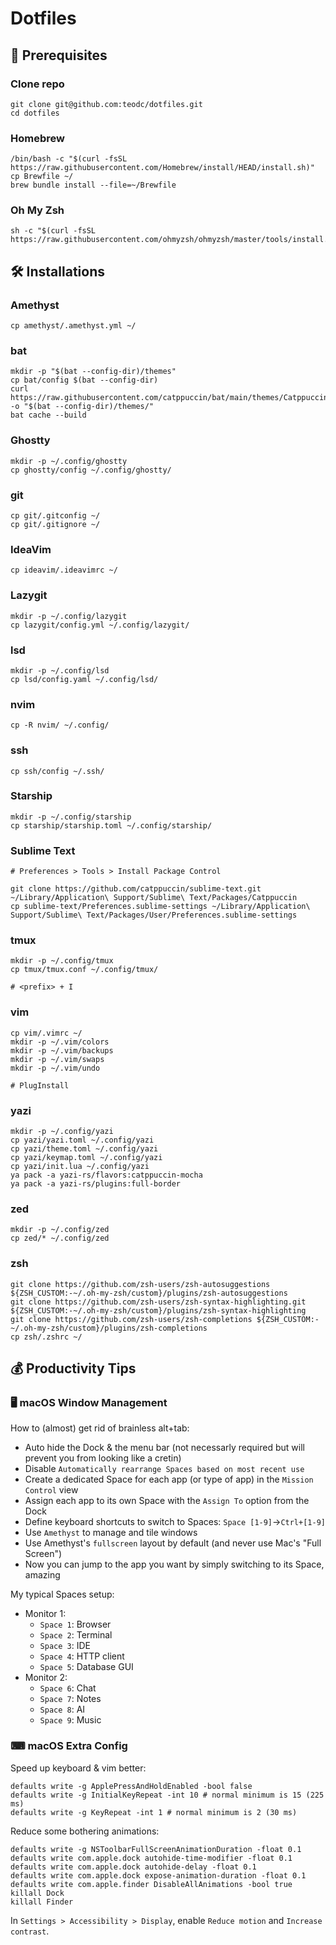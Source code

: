 # Dotfiles

## 🧰 Prerequisites

### Clone repo

```
git clone git@github.com:teodc/dotfiles.git
cd dotfiles
```

### Homebrew

```
/bin/bash -c "$(curl -fsSL https://raw.githubusercontent.com/Homebrew/install/HEAD/install.sh)"
cp Brewfile ~/
brew bundle install --file=~/Brewfile
```

### Oh My Zsh

```
sh -c "$(curl -fsSL https://raw.githubusercontent.com/ohmyzsh/ohmyzsh/master/tools/install.sh)"
```

## 🛠 Installations

### Amethyst

```
cp amethyst/.amethyst.yml ~/
```

### bat

```
mkdir -p "$(bat --config-dir)/themes"
cp bat/config $(bat --config-dir)
curl https://raw.githubusercontent.com/catppuccin/bat/main/themes/Catppuccin%20Mocha.tmTheme -o "$(bat --config-dir)/themes/"
bat cache --build
```

### Ghostty

```
mkdir -p ~/.config/ghostty
cp ghostty/config ~/.config/ghostty/
```

### git

```
cp git/.gitconfig ~/
cp git/.gitignore ~/
```

### IdeaVim

```
cp ideavim/.ideavimrc ~/
```

### Lazygit

```
mkdir -p ~/.config/lazygit
cp lazygit/config.yml ~/.config/lazygit/
```

### lsd

```
mkdir -p ~/.config/lsd
cp lsd/config.yaml ~/.config/lsd/
```

### nvim

```
cp -R nvim/ ~/.config/
```

### ssh

```
cp ssh/config ~/.ssh/
```

### Starship

```
mkdir -p ~/.config/starship
cp starship/starship.toml ~/.config/starship/
```

### Sublime Text

```
# Preferences > Tools > Install Package Control

git clone https://github.com/catppuccin/sublime-text.git ~/Library/Application\ Support/Sublime\ Text/Packages/Catppuccin
cp sublime-text/Preferences.sublime-settings ~/Library/Application\ Support/Sublime\ Text/Packages/User/Preferences.sublime-settings
```

### tmux

```
mkdir -p ~/.config/tmux
cp tmux/tmux.conf ~/.config/tmux/

# <prefix> + I
```

### vim

```
cp vim/.vimrc ~/
mkdir -p ~/.vim/colors
mkdir -p ~/.vim/backups
mkdir -p ~/.vim/swaps
mkdir -p ~/.vim/undo

# PlugInstall
```

### yazi

```
mkdir -p ~/.config/yazi
cp yazi/yazi.toml ~/.config/yazi
cp yazi/theme.toml ~/.config/yazi
cp yazi/keymap.toml ~/.config/yazi
cp yazi/init.lua ~/.config/yazi
ya pack -a yazi-rs/flavors:catppuccin-mocha
ya pack -a yazi-rs/plugins:full-border
```

### zed

```
mkdir -p ~/.config/zed
cp zed/* ~/.config/zed
```

### zsh

```
git clone https://github.com/zsh-users/zsh-autosuggestions ${ZSH_CUSTOM:-~/.oh-my-zsh/custom}/plugins/zsh-autosuggestions
git clone https://github.com/zsh-users/zsh-syntax-highlighting.git ${ZSH_CUSTOM:-~/.oh-my-zsh/custom}/plugins/zsh-syntax-highlighting
git clone https://github.com/zsh-users/zsh-completions ${ZSH_CUSTOM:-~/.oh-my-zsh/custom}/plugins/zsh-completions
cp zsh/.zshrc ~/
```

## 💰 Productivity Tips

### 🖥️ macOS Window Management

How to (almost) get rid of brainless alt+tab:
- Auto hide the Dock & the menu bar (not necessarly required but will prevent you from looking like a cretin)
- Disable `Automatically rearrange Spaces based on most recent use`
- Create a dedicated Space for each app (or type of app) in the `Mission Control` view
- Assign each app to its own Space with the `Assign To` option from the Dock
- Define keyboard shortcuts to switch to Spaces: `Space [1-9]`->`Ctrl+[1-9]`
- Use `Amethyst` to manage and tile windows
- Use Amethyst's `fullscreen` layout by default (and never use Mac's "Full Screen")
- Now you can jump to the app you want by simply switching to its Space, amazing

My typical Spaces setup:
- Monitor 1:
  - `Space 1`: Browser
  - `Space 2`: Terminal
  - `Space 3`: IDE
  - `Space 4`: HTTP client
  - `Space 5`: Database GUI
- Monitor 2:
  - `Space 6`: Chat
  - `Space 7`: Notes
  - `Space 8`: AI
  - `Space 9`: Music

### ⌨ macOS Extra Config

Speed up keyboard & vim better:
```
defaults write -g ApplePressAndHoldEnabled -bool false
defaults write -g InitialKeyRepeat -int 10 # normal minimum is 15 (225 ms)
defaults write -g KeyRepeat -int 1 # normal minimum is 2 (30 ms)
```

Reduce some bothering animations:
```
defaults write -g NSToolbarFullScreenAnimationDuration -float 0.1
defaults write com.apple.dock autohide-time-modifier -float 0.1
defaults write com.apple.dock autohide-delay -float 0.1
defaults write com.apple.dock expose-animation-duration -float 0.1
defaults write com.apple.finder DisableAllAnimations -bool true
killall Dock
killall Finder
```

In `Settings > Accessibility > Display`, enable `Reduce motion` and `Increase contrast`.

